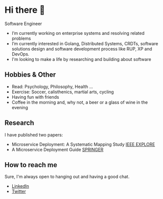 # Hi there 👋

Software Engineer

- I’m currently working on enterprise systems and resolving related problems
- I’m currently interested in Golang, Distributed Systems, CRDTs, software solutions design and software development process like RUP, XP and DevOps. 
- I'm looking to make a life by researching and building about software

## Hobbies & Other

- Read: Psychology, Philosophy, Health ...
- Exercise: Soccer, calisthenics, martial arts, cycling
- Having fun with friends
- Coffee in the morning and, why not, a beer or a glass of wine in the evening

## Research

I have published two papers:

- Microservice Deployment: A Systematic Mapping Study [IEEE EXPLORE](https://ieeexplore.ieee.org/document/9653415)
- A Microservice Deployment Guide [SPRINGER](https://link.springer.com/article/10.1134/S0361768822080151)

## How to reach me

Sure, I'm always open to hanging out and having a good chat.

- [LinkedIn](https://www.linkedin.com/in/victorninomtz/)
- [Twitter](https://twitter.com/vninomtz)
